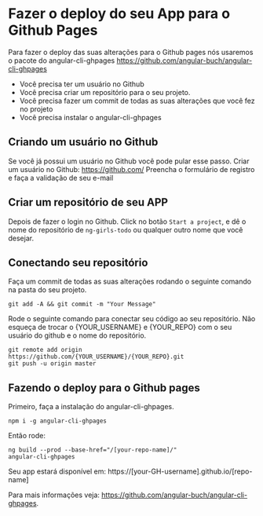  # Fazer o deploy do seu App para o Github Pages
Para fazer o deploy das suas alterações para o Github pages nós usaremos o pacote do angular-cli-ghpages
https://github.com/angular-buch/angular-cli-ghpages 

* Você precisa ter um usuário no Github
* Você precisa criar um repositório para o seu projeto.
* Você precisa fazer um commit de todas as suas alterações que você fez no projeto
* Você precisa instalar o angular-cli-ghpages

## Criando um usuário no Github
Se você já possui um usuário no Github você pode pular esse passo.
Criar um usuário no Github: https://github.com/
Preencha o formulário de registro e faça a validação de seu e-mail

## Criar um repositório de seu APP
Depois de fazer o login no Github.
Click no botão `Start a project`, e dê o nome do repositório de `ng-girls-todo` ou qualquer outro nome que você desejar.

## Conectando seu repositório

Faça um commit de todas as suas alterações rodando o seguinte comando na pasta do seu projeto.
```
git add -A && git commit -m "Your Message"
```

Rode o seguinte comando para conectar seu código ao seu repositório.
Não esqueça de trocar o {YOUR_USERNAME} e {YOUR_REPO} com o seu usuário do github e o nome do repositório.
```
git remote add origin https://github.com/{YOUR_USERNAME}/{YOUR_REPO}.git
git push -u origin master
```

## Fazendo o deploy para o Github pages 
Primeiro, faça a instalação do angular-cli-ghpages.

```
npm i -g angular-cli-ghpages
```

Então rode:

```
ng build --prod --base-href="/[your-repo-name]/"
angular-cli-ghpages
```

Seu app estará disponível em: https://[your-GH-username].github.io/[repo-name]

Para mais informações veja: https://github.com/angular-buch/angular-cli-ghpages.
